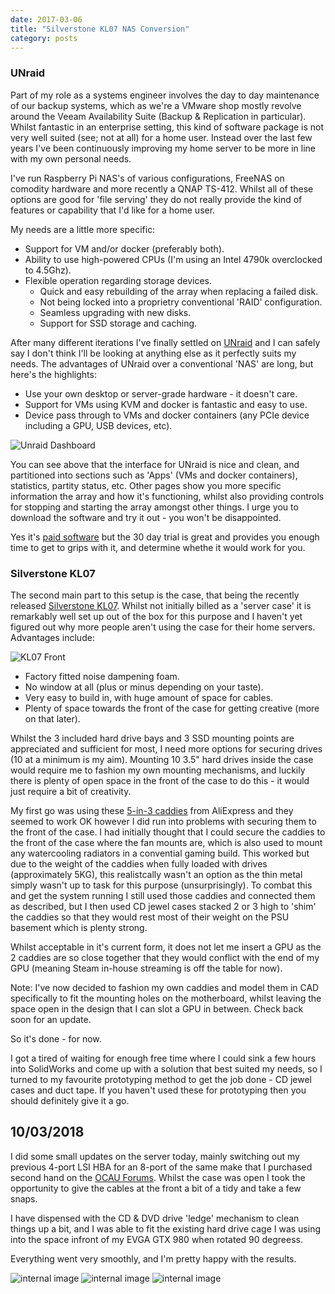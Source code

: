```yaml
---
date: 2017-03-06
title: "Silverstone KL07 NAS Conversion"
category: posts
---
```


### UNraid

Part of my role as a systems engineer involves the day to day maintenance of our backup systems, which as we're a VMware shop mostly revolve around the Veeam Availability Suite (Backup & Replication in particular). Whilst fantastic in an enterprise setting, this kind of software package is not very well suited (see; not at all) for a home user. Instead over the last few years I've been continuously improving my home server to be more in line with my own personal needs.

I've run Raspberry Pi NAS's of various configurations, FreeNAS on comodity hardware and more recently a QNAP TS-412. Whilst all of these options are good for 'file serving' they do not really provide the kind of features or capability that I'd like for a home user.

My needs are a little more specific:

-   Support for VM and/or docker (preferably both).
-   Ability to use high-powered CPUs (I'm using an Intel 4790k
    overclocked to 4.5Ghz).
-   Flexible operation regarding storage devices.
    -   Quick and easy rebuilding of the array when replacing a failed
        disk.
    -   Not being locked into a proprietry conventional 'RAID'
        configuration.
    -   Seamless upgrading with new disks.
    -   Support for SSD storage and caching.

After many different iterations I've finally settled on [UNraid](https://lime-technology.com/) and I can safely say I don't think I'll be looking at anything else as it perfectly suits my needs. The advantages of UNraid over a conventional 'NAS' are long, but here's the highlights:

-   Use your own desktop or server-grade hardware - it doesn't care.
-   Support for VMs using KVM and docker is fantastic and easy to use.
-   Device pass through to VMs and docker containers (any PCIe device
    including a GPU, USB devices, etc).

![Unraid Dashboard]({static}/images/unraid-f9979514.jpg)

You can see above that the interface for UNraid is nice and clean, and partitioned into sections such as 'Apps' (VMs and docker containers), statistics, partity status, etc. Other pages show you more specific information the array and how it's functioning, whilst also providing controls for stopping and starting the array amongst other things. I urge you to download the software and try it out - you won't be disappointed.

Yes it's [paid software](https://lime-technology.com/pricing/) but the 30 day trial is great and provides you enough time to get to grips with it, and determine whethe it would work for you.

### Silverstone KL07

The second main part to this setup is the case, that being the recently released [Silverstone
KL07](http://www.silverstonetek.com/product.php?area=en&pid=680). Whilst not initially billed as a 'server case' it is remarkably well set up out of the box for this purpose and I haven't yet figured out why more people aren't using the case for their home servers. Advantages include:

![KL07 Front]({static}/images/b490e258-kl07-1.jpg)

-   Factory fitted noise dampening foam.
-   No window at all (plus or minus depending on your taste).
-   Very easy to build in, with huge amount of space for cables.
-   Plenty of space towards the front of the case for getting creative
    (more on that later).

Whilst the 3 included hard drive bays and 3 SSD mounting points are appreciated and sufficient for most, I need more options for securing drives (10 at a minimum is my aim). Mounting 10 3.5" hard drives inside the case would require me to fashion my own mounting mechanisms, and luckily there is plenty of open space in the front of the case to do this - it would just require a bit of creativity.

My first go was using these [5-in-3 caddies](https://www.aliexpress.com/item/5-25-to-3-5-SATA-SAS-HDD-Hard-Drive-Cage-Adapter-Tray-Caddy-Rack-Bracket/1993113502.html) from AliExpress and they seemed to work OK however I did run into problems with securing them to the front of the case. I had initially thought that I could secure the caddies to the front of the case where the fan mounts are, which is also used to mount any watercooling radiators in a convential gaming build. This worked but due to the weight of the caddies when fully loaded with drives (approximately 5KG), this realistcally wasn't an option as the thin metal simply wasn't up to task for this purpose (unsurprisingly). To combat this and get the system running I still used those caddies and connected them as described, but I then used CD jewel cases stacked 2 or 3 high to 'shim' the caddies so that they would rest most of their weight on the PSU basement which is plenty strong.

Whilst acceptable in it's current form, it does not let me insert a GPU as the 2 caddies are so close together that they would conflict with the end of my GPU (meaning Steam in-house streaming is off the table for now).

Note: I've now decided to fashion my own caddies and model them in CAD specifically to fit the mounting holes on the motherboard, whilst leaving the space open in the design that I can slot a GPU in between. Check back soon for an update.

So it's done - for now.

I got a tired of waiting for enough free time where I could sink a few hours into SolidWorks and come up with a solution that best suited my needs, so I turned to my favourite prototyping method to get the job done - CD jewel cases and duct tape. If you haven't used these for prototyping then you should definitely give it a go.


10/03/2018
----------

I did some small updates on the server today, mainly switching out my previous 4-port LSI HBA for an 8-port of the same make that I purchased second hand on the [OCAU Forums](https://forums.overclockers.com.au/). Whilst the case was open I took the opportunity to give the cables at the front a bit of a tidy and take a few snaps.

I have dispensed with the CD & DVD drive 'ledge' mechanism to clean things up a bit, and I was able to fit the existing hard drive cage I was using into the space infront of my EVGA GTX 980 when rotated 90 degreess. 

Everything went very smoothly, and I'm pretty happy with the results.

![internal image](https://i.imgur.com/TAoMvg4l.jpg)
![internal image](https://i.imgur.com/yRVGjVfl.jpg)
![internal image](https://i.imgur.com/ZCkjuMAl.jpg)
